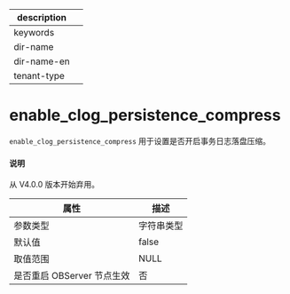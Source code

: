 |description||
|---|---|
|keywords||
|dir-name||
|dir-name-en||
|tenant-type||

enable_clog_persistence_compress 
=====================================================

`enable_clog_persistence_compress` 用于设置是否开启事务日志落盘压缩。

<main id="notice" type='explain'>
  <h4>说明</h4>
  <p>从 V4.0.0 版本开始弃用。</p>
</main>


|      **属性**      | **描述** |
|------------------|--------|
| 参数类型             | 字符串类型  |
| 默认值              | false  |
| 取值范围             | NULL   |
| 是否重启 OBServer 节点生效 | 否      |


